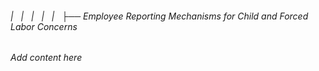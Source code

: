 ###### |   |   |   |   |   ├── Employee Reporting Mechanisms for Child and Forced Labor Concerns

*Add content here*